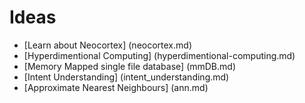 # Ideas
* [Learn about Neocortex] (neocortex.md)
* [Hyperdimentional Computing] (hyperdimentional-computing.md)
* [Memory Mapped single file database] (mmDB.md)
* [Intent Understanding] (intent_understanding.md)
* [Approximate Nearest Neighbours] (ann.md)
